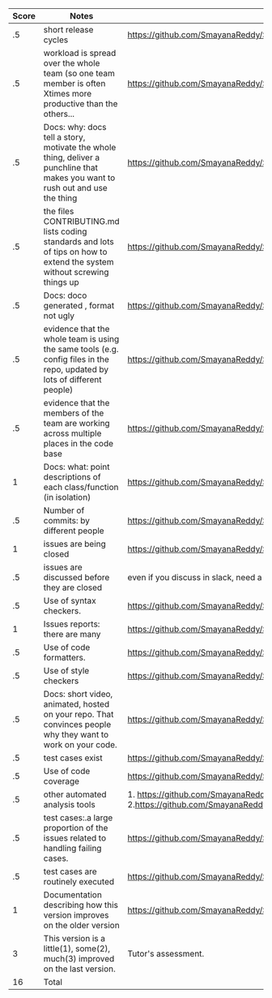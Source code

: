 
|Score|Notes| Evidence|
|-|-----|---------|
|.5| short release cycles|https://github.com/SmayanaReddy/SRIJAS/releases|
|.5| workload is spread over the whole team (so one team member is often Xtimes more productive than the others...|https://github.com/SmayanaReddy/SRIJAS/graphs/contributors|
|.5|Docs: why: docs tell a story, motivate the whole thing, deliver a punchline that makes you want to rush out and use the thing |https://github.com/SmayanaReddy/SRIJAS/blob/main/README.md|
|.5|the files CONTRIBUTING.md lists coding standards and lots of tips on how to extend the system without screwing things up  |https://github.com/SmayanaReddy/SRIJAS/blob/main/CONTRIBUTING.md|
|.5|Docs: doco generated , format not ugly  | https://github.com/SmayanaReddy/SRIJAS/tree/main/docs|
|.5|evidence that the whole team is using the same tools (e.g. config files in the repo, updated by lots of different people) | https://github.com/SmayanaReddy/SRIJAS/blob/main/requirements.txt|
|.5|evidence that the members of the team are working across multiple places in the code base |https://github.com/SmayanaReddy/SRIJAS/graphs/contributors |
|1|Docs: what: point descriptions of each class/function (in isolation)  | https://github.com/SmayanaReddy/SRIJAS/blob/main/docs/Glassdoor%20Scrapper%20Documentation.pdf|
|.5|Number of commits: by different people  | https://github.com/SmayanaReddy/SRIJAS/graphs/commit-activity |
|1|issues are being closed |https://github.com/SmayanaReddy/SRIJAS/issues?q=is%3Aissue+is%3Aclosed|
|.5|issues are discussed before they are closed | even if you discuss in slack, need a summary statement here|
|.5|Use of syntax checkers. |https://github.com/SmayanaReddy/SRIJAS/actions/workflows/main.yml|
|1|Issues reports: there are many  |https://github.com/SmayanaReddy/SRIJAS/issues |
|.5|Use of code formatters. |https://github.com/SmayanaReddy/SRIJAS/actions/workflows/code_formatter.yml|
|.5|Use of style checkers |https://github.com/SmayanaReddy/SRIJAS/actions/workflows/style_checker.yml|
|.5|Docs: short video, animated, hosted on your repo. That convinces people why they want to work on your code. |https://github.com/SmayanaReddy/SRIJAS |
|.5|test cases exist  |https://github.com/SmayanaReddy/SRIJAS/tree/main/tests|
|.5|Use of code coverage  |https://github.com/SmayanaReddy/SRIJAS/actions/workflows/code_cov.yml|
|.5|other automated analysis tools  | 1. https://github.com/SmayanaReddy/SRIJAS/actions/workflows/close_as_a_feature.yml 2.https://github.com/SmayanaReddy/SRIJAS/actions/workflows/Respost.yml|
|.5|test cases:.a large proportion of the issues related to handling failing cases. |https://github.com/SmayanaReddy/SRIJAS/issues|
|.5|test cases are routinely executed | https://github.com/SmayanaReddy/SRIJAS/blob/main/.travis.yml|
|1|Documentation describing how this version improves on the older version|https://github.com/SmayanaReddy/SRIJAS/blob/main/docs/versionImprovement.md
|3|This version is a little(1), some(2), much(3) improved on the last version.|Tutor's assessment.| 
|16| Total|

